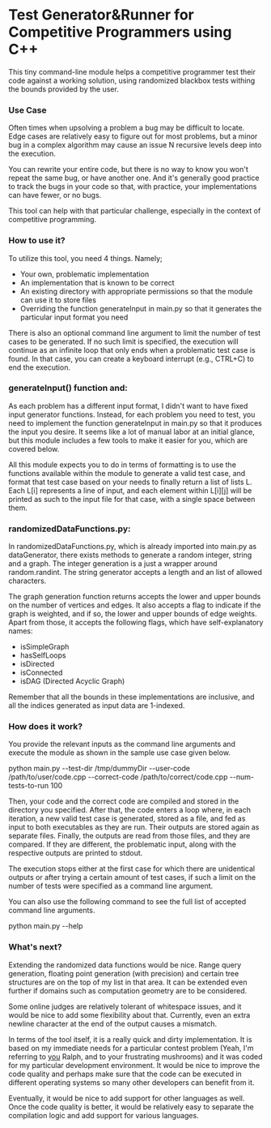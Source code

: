 # Test Generator&Runner for Competitive Programmers using C++

This tiny command-line module helps a competitive programmer test their code against a working solution, using randomized blackbox tests withing the bounds provided by the user.

### Use Case

Often times when upsolving a problem a bug may be difficult to locate. Edge cases are relatively easy to figure out for most problems, but a minor bug in a complex algorithm may cause an issue N recursive levels deep into the execution.

You can rewrite your entire code, but there is no way to know you won't repeat the same bug, or have another one. And it's generally good practice to track the bugs in your code so that, with practice, your implementations can have fewer, or no bugs.

This tool can help with that particular challenge, especially in the context of competitive programming.

### How to use it?

To utilize this tool, you need 4 things. Namely;
- Your own, problematic implementation
- An implementation that is known to be correct
- An existing directory with appropriate permissions so that the module can use it to store files
- Overriding the function generateInput in main.py so that it generates the particular input format you need

There is also an optional command line argument to limit the number of test cases to be generated. If no such limit is specified, the execution will continue as an infinite loop that only ends when a problematic test case is found. In that case, you can create a keyboard interrupt (e.g., CTRL+C) to end the execution.

### generateInput() function and:

As each problem has a different input format, I didn't want to have fixed input generator functions. Instead, for each problem you need to test, you need to implement the function generateInput in main.py so that it produces the input you desire. It seems like a lot of manual labor at an initial glance, but this module includes a few tools to make it easier for you, which are covered below.

All this module expects you to do in terms of formatting is to use the functions available within the module to generate a valid test case, and format that test case based on your needs to finally return a list of lists L. Each L[i] represents a line of input, and each element within L[i][j] will be printed as such to the input file for that case, with a single space between them.

### randomizedDataFunctions.py:

In randomizedDataFunctions.py, which is already imported into main.py as dataGenerator, there exists methods to generate a random integer, string and a graph. The integer generation is a just a wrapper around random.randint. The string generator accepts a length and an list of allowed characters.

The graph generation function returns accepts the lower and upper bounds on the number of vertices and edges. It also accepts a flag to indicate if the graph is weighted, and if so, the lower and upper bounds of edge weights. Apart from those, it accepts the following flags, which have self-explanatory names:

- isSimpleGraph
- hasSelfLoops
- isDirected
- isConnected
- isDAG (Directed Acyclic Graph)

Remember that all the bounds in these implementations are inclusive, and all the indices generated as input data are 1-indexed.

### How does it work?

You provide the relevant inputs as the command line arguments and execute the module as shown in the sample use case given below.

python main.py --test-dir /tmp/dummyDir --user-code /path/to/user/code.cpp --correct-code /path/to/correct/code.cpp --num-tests-to-run 100

Then, your code and the correct code are compiled and stored in the directory you specified. After that, the code enters a loop where, in each iteration, a new valid test case is generated, stored as a file, and fed as input to both executables as they are run. Their outputs are stored again as separate files. Finally, the outputs are read from those files, and they are compared. If they are different, the problematic input, along with the respective outputs are printed to stdout.

The execution stops either at the first case for which there are unidentical outputs or after trying a certain amount of test cases, if such a limit on the number of tests were specified as a command line argument.

You can also use the following command to see the full list of accepted command line arguments.

python main.py --help

### What's next?

Extending the randomized data functions would be nice. Range query generation, floating point generation (with precision)  and certain tree structures are on the top of my list in that area. It can be extended even further if domains such as computation geometry are to be considered.

Some online judges are relatively tolerant of whitespace issues, and it would be nice to add some flexibility about that. Currently, even an extra newline character at the end of the output causes a mismatch.

In terms of the tool itself, it is a really quick and dirty implementation. It is based on my immediate needs for a particular contest problem (Yeah, I'm referring to [you](https://codeforces.com/problemset/problem/894/E) Ralph, and to your frustrating mushrooms) and it was coded for my particular development environment. It would be nice to improve the code quality and perhaps make sure that the code can be executed in different operating systems so many other developers can benefit from it.

Eventually, it would be nice to add support for other languages as well. Once the code quality is better, it would be relatively easy to separate the compilation logic and add support for various languages.

